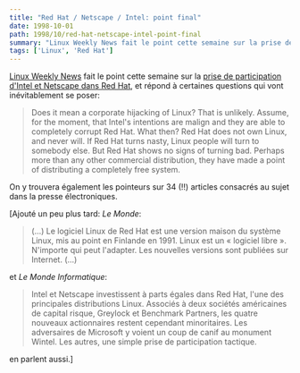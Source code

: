 ```yaml
---
title: "Red Hat / Netscape / Intel: point final"
date: 1998-10-01
path: 1998/10/red-hat-netscape-intel-point-final
summary: "Linux Weekly News fait le point cette semaine sur la prise de participation d'Intel et Netscape dans Red Hat, et répond à certaines questions qui vont inévitablement se poser: Does it mean a corporate hijacking of Linux."
tags: ['Linux', 'Red Hat']
---
```


<P>
<A HREF="http://lwn.net/">Linux Weekly
News</A> fait le point cette semaine sur la <A HREF="http://www.redhat.com/news/news-details.phtml?id=163">prise de
participation d'Intel et Netscape dans Red Hat</A>, et répond à certaines
questions qui vont inévitablement se poser:
</P>

<BLOCKQUOTE>
Does it mean a corporate hijacking of Linux? That is unlikely. Assume,
for the moment, that Intel's intentions are malign and they are able to
completely corrupt Red Hat. What then? Red Hat does not own Linux, and
never will. If Red Hat turns nasty, Linux people will turn to somebody
else.  But Red Hat shows no signs of turning bad. Perhaps more than any
other commercial distribution, they have made a point of distributing
a completely free system.
</BLOCKQUOTE>
<P>
On y trouvera également les pointeurs sur 34 (!!) articles consacrés
au sujet dans la presse électroniques.
</P>

<P>
[Ajouté un peu plus tard: <EM>Le Monde</EM>:
<BLOCKQUOTE>
(...) Le logiciel Linux de Red Hat est une version maison du
système Linux, mis au point en Finlande en 1991. Linux
est un « logiciel libre ». N'importe qui peut l'adapter.
Les nouvelles versions sont publiées sur Internet. (...)
</BLOCKQUOTE>
et <EM>Le Monde Informatique</EM>:
<BLOCKQUOTE>
Intel et Netscape investissent à parts égales dans Red Hat, l'une des
principales distributions Linux. Associés à deux sociétés américaines de
capital risque, Greylock et Benchmark Partners, les quatre nouveaux
actionnaires restent cependant minoritaires. Les adversaires de Microsoft y
voient un coup de canif au monument Wintel. Les autres, une simple prise de
participation tactique.
</BLOCKQUOTE>
en parlent aussi.]
</P>


